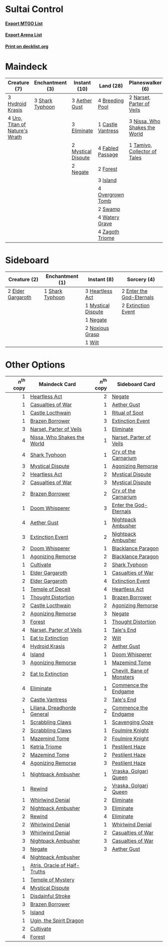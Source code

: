 # Sultai Control

#### [Export MTGO List](../collection/Sultai%20Control/Sultai%20Control.txt)
#### [Export Arena List](../collection/Sultai%20Control/Sultai%20Control_arena.txt)
#### [Print on decklist.org](http://decklist.org/?deckmain=3%09Aether%20Gust%0A4%09Breeding%20Pool%0A1%09Castle%20Vantress%0A3%09Eliminate%0A2%09Extinction%20Event%0A4%09Fabled%20Passage%0A2%09Forest%0A3%09Hydroid%20Krasis%0A3%09Island%0A2%09Mystical%20Dispute%0A2%09Narset,%20Parter%20of%20Veils%0A2%09Negate%0A3%09Nissa,%20Who%20Shakes%20the%20World%0A4%09Overgrown%20Tomb%0A3%09Shark%20Typhoon%0A2%09Swamp%0A1%09Tamiyo,%20Collector%20of%20Tales%0A4%09Thought%20Erasure%0A4%09Uro,%20Titan%20of%20Nature's%20Wrath%0A4%09Watery%20Grave%0A4%09Zagoth%20Triome&deckside=2%09Elder%20Gargaroth%0A2%09Enter%20the%20God-Eternals%0A2%09Extinction%20Event%0A3%09Heartless%20Act%0A1%09Mystical%20Dispute%0A1%09Negate%0A2%09Noxious%20Grasp%0A1%09Shark%20Typhoon%0A1%09Wilt)
# Maindeck

|                                              Creature (7)                                               |                                     Enchantment (3)                                      |                                        Instant (10)                                         |                                         Land (28)                                          |                                            Planeswalker (6)                                            |                                         Sorcery (6)                                         |
|---------------------------------------------------------------------------------------------------------|------------------------------------------------------------------------------------------|---------------------------------------------------------------------------------------------|--------------------------------------------------------------------------------------------|--------------------------------------------------------------------------------------------------------|---------------------------------------------------------------------------------------------|
|3 [Hydroid Krasis](http://gatherer.wizards.com/Pages/Card/Details.aspx?multiverseid=457327)              |3 [Shark Typhoon](http://gatherer.wizards.com/Pages/Card/Details.aspx?multiverseid=479587)|3 [Aether Gust](http://gatherer.wizards.com/Pages/Card/Details.aspx?multiverseid=466796)     |4 [Breeding Pool](http://gatherer.wizards.com/Pages/Card/Details.aspx?multiverseid=97088)   |2 [Narset, Parter of Veils](http://gatherer.wizards.com/Pages/Card/Details.aspx?multiverseid=460988)    |2 [Extinction Event](http://gatherer.wizards.com/Pages/Card/Details.aspx?multiverseid=479608)|
|4 [Uro, Titan of Nature's Wrath](http://gatherer.wizards.com/Pages/Card/Details.aspx?multiverseid=476480)|                                                                                          |3 [Eliminate](http://gatherer.wizards.com/Pages/Card/Details.aspx?multiverseid=485420)       |1 [Castle Vantress](http://gatherer.wizards.com/Pages/Card/Details.aspx?multiverseid=473204)|3 [Nissa, Who Shakes the World](http://gatherer.wizards.com/Pages/Card/Details.aspx?multiverseid=461096)|4 [Thought Erasure](http://gatherer.wizards.com/Pages/Card/Details.aspx?multiverseid=452956) |
|                                                                                                         |                                                                                          |2 [Mystical Dispute](http://gatherer.wizards.com/Pages/Card/Details.aspx?multiverseid=473020)|4 [Fabled Passage](http://gatherer.wizards.com/Pages/Card/Details.aspx?multiverseid=473206) |1 [Tamiyo, Collector of Tales](http://gatherer.wizards.com/Pages/Card/Details.aspx?multiverseid=461147) |                                                                                             |
|                                                                                                         |                                                                                          |2 [Negate](http://gatherer.wizards.com/Pages/Card/Details.aspx?multiverseid=423707)          |2 [Forest](http://gatherer.wizards.com/Pages/Card/Details.aspx?multiverseid=439860)         |                                                                                                        |                                                                                             |
|                                                                                                         |                                                                                          |                                                                                             |3 [Island](http://gatherer.wizards.com/Pages/Card/Details.aspx?multiverseid=439857)         |                                                                                                        |                                                                                             |
|                                                                                                         |                                                                                          |                                                                                             |4 [Overgrown Tomb](http://gatherer.wizards.com/Pages/Card/Details.aspx?multiverseid=405103) |                                                                                                        |                                                                                             |
|                                                                                                         |                                                                                          |                                                                                             |2 [Swamp](http://gatherer.wizards.com/Pages/Card/Details.aspx?multiverseid=439858)          |                                                                                                        |                                                                                             |
|                                                                                                         |                                                                                          |                                                                                             |4 [Watery Grave](http://gatherer.wizards.com/Pages/Card/Details.aspx?multiverseid=405114)   |                                                                                                        |                                                                                             |
|                                                                                                         |                                                                                          |                                                                                             |4 [Zagoth Triome](http://gatherer.wizards.com/Pages/Card/Details.aspx?multiverseid=479779)  |                                                                                                        |                                                                                             |


# Sideboard

|                                        Creature (2)                                        |                                     Enchantment (1)                                      |                                         Instant (8)                                         |                                            Sorcery (4)                                            |
|--------------------------------------------------------------------------------------------|------------------------------------------------------------------------------------------|---------------------------------------------------------------------------------------------|---------------------------------------------------------------------------------------------------|
|2 [Elder Gargaroth](http://gatherer.wizards.com/Pages/Card/Details.aspx?multiverseid=485502)|1 [Shark Typhoon](http://gatherer.wizards.com/Pages/Card/Details.aspx?multiverseid=479587)|3 [Heartless Act](http://gatherer.wizards.com/Pages/Card/Details.aspx?multiverseid=479611)   |2 [Enter the God-Eternals](http://gatherer.wizards.com/Pages/Card/Details.aspx?multiverseid=461123)|
|                                                                                            |                                                                                          |1 [Mystical Dispute](http://gatherer.wizards.com/Pages/Card/Details.aspx?multiverseid=473020)|2 [Extinction Event](http://gatherer.wizards.com/Pages/Card/Details.aspx?multiverseid=479608)      |
|                                                                                            |                                                                                          |1 [Negate](http://gatherer.wizards.com/Pages/Card/Details.aspx?multiverseid=423707)          |                                                                                                   |
|                                                                                            |                                                                                          |2 [Noxious Grasp](http://gatherer.wizards.com/Pages/Card/Details.aspx?multiverseid=466864)   |                                                                                                   |
|                                                                                            |                                                                                          |1 [Wilt](http://gatherer.wizards.com/Pages/Card/Details.aspx?multiverseid=479696)            |                                                                                                   |


# Other Options

|*n*<sup>th</sup> copy|                                             Maindeck Card                                             |*n*<sup>th</sup> copy|                                           Sideboard Card                                           |
|--------------------:|-------------------------------------------------------------------------------------------------------|--------------------:|----------------------------------------------------------------------------------------------------|
|                    1|[Heartless Act](http://gatherer.wizards.com/Pages/Card/Details.aspx?multiverseid=479611)               |                    2|[Negate](http://gatherer.wizards.com/Pages/Card/Details.aspx?multiverseid=423707)                   |
|                    1|[Casualties of War](http://gatherer.wizards.com/Pages/Card/Details.aspx?multiverseid=461114)           |                    1|[Aether Gust](http://gatherer.wizards.com/Pages/Card/Details.aspx?multiverseid=466796)              |
|                    1|[Castle Locthwain](http://gatherer.wizards.com/Pages/Card/Details.aspx?multiverseid=473203)            |                    1|[Ritual of Soot](http://gatherer.wizards.com/Pages/Card/Details.aspx?multiverseid=452834)           |
|                    1|[Brazen Borrower](http://gatherer.wizards.com/Pages/Card/Details.aspx?multiverseid=473001)             |                    3|[Extinction Event](http://gatherer.wizards.com/Pages/Card/Details.aspx?multiverseid=479608)         |
|                    3|[Narset, Parter of Veils](http://gatherer.wizards.com/Pages/Card/Details.aspx?multiverseid=460988)     |                    1|[Eliminate](http://gatherer.wizards.com/Pages/Card/Details.aspx?multiverseid=485420)                |
|                    4|[Nissa, Who Shakes the World](http://gatherer.wizards.com/Pages/Card/Details.aspx?multiverseid=461096) |                    1|[Narset, Parter of Veils](http://gatherer.wizards.com/Pages/Card/Details.aspx?multiverseid=460988)  |
|                    4|[Shark Typhoon](http://gatherer.wizards.com/Pages/Card/Details.aspx?multiverseid=479587)               |                    1|[Cry of the Carnarium](http://gatherer.wizards.com/Pages/Card/Details.aspx?multiverseid=457214)     |
|                    3|[Mystical Dispute](http://gatherer.wizards.com/Pages/Card/Details.aspx?multiverseid=473020)            |                    1|[Agonizing Remorse](http://gatherer.wizards.com/Pages/Card/Details.aspx?multiverseid=476334)        |
|                    2|[Heartless Act](http://gatherer.wizards.com/Pages/Card/Details.aspx?multiverseid=479611)               |                    2|[Mystical Dispute](http://gatherer.wizards.com/Pages/Card/Details.aspx?multiverseid=473020)         |
|                    2|[Casualties of War](http://gatherer.wizards.com/Pages/Card/Details.aspx?multiverseid=461114)           |                    3|[Mystical Dispute](http://gatherer.wizards.com/Pages/Card/Details.aspx?multiverseid=473020)         |
|                    2|[Brazen Borrower](http://gatherer.wizards.com/Pages/Card/Details.aspx?multiverseid=473001)             |                    2|[Cry of the Carnarium](http://gatherer.wizards.com/Pages/Card/Details.aspx?multiverseid=457214)     |
|                    1|[Doom Whisperer](http://gatherer.wizards.com/Pages/Card/Details.aspx?multiverseid=452819)              |                    3|[Enter the God-Eternals](http://gatherer.wizards.com/Pages/Card/Details.aspx?multiverseid=461123)   |
|                    4|[Aether Gust](http://gatherer.wizards.com/Pages/Card/Details.aspx?multiverseid=466796)                 |                    1|[Nightpack Ambusher](http://gatherer.wizards.com/Pages/Card/Details.aspx?multiverseid=466939)       |
|                    3|[Extinction Event](http://gatherer.wizards.com/Pages/Card/Details.aspx?multiverseid=479608)            |                    2|[Nightpack Ambusher](http://gatherer.wizards.com/Pages/Card/Details.aspx?multiverseid=466939)       |
|                    2|[Doom Whisperer](http://gatherer.wizards.com/Pages/Card/Details.aspx?multiverseid=452819)              |                    1|[Blacklance Paragon](http://gatherer.wizards.com/Pages/Card/Details.aspx?multiverseid=473041)       |
|                    1|[Agonizing Remorse](http://gatherer.wizards.com/Pages/Card/Details.aspx?multiverseid=476334)           |                    2|[Blacklance Paragon](http://gatherer.wizards.com/Pages/Card/Details.aspx?multiverseid=473041)       |
|                    1|[Cultivate](http://gatherer.wizards.com/Pages/Card/Details.aspx?multiverseid=442154)                   |                    2|[Shark Typhoon](http://gatherer.wizards.com/Pages/Card/Details.aspx?multiverseid=479587)            |
|                    1|[Elder Gargaroth](http://gatherer.wizards.com/Pages/Card/Details.aspx?multiverseid=485502)             |                    1|[Casualties of War](http://gatherer.wizards.com/Pages/Card/Details.aspx?multiverseid=461114)        |
|                    2|[Elder Gargaroth](http://gatherer.wizards.com/Pages/Card/Details.aspx?multiverseid=485502)             |                    4|[Extinction Event](http://gatherer.wizards.com/Pages/Card/Details.aspx?multiverseid=479608)         |
|                    1|[Temple of Deceit](http://gatherer.wizards.com/Pages/Card/Details.aspx?multiverseid=373734)            |                    4|[Heartless Act](http://gatherer.wizards.com/Pages/Card/Details.aspx?multiverseid=479611)            |
|                    1|[Thought Distortion](http://gatherer.wizards.com/Pages/Card/Details.aspx?multiverseid=466871)          |                    1|[Brazen Borrower](http://gatherer.wizards.com/Pages/Card/Details.aspx?multiverseid=473001)          |
|                    2|[Castle Locthwain](http://gatherer.wizards.com/Pages/Card/Details.aspx?multiverseid=473203)            |                    2|[Agonizing Remorse](http://gatherer.wizards.com/Pages/Card/Details.aspx?multiverseid=476334)        |
|                    2|[Agonizing Remorse](http://gatherer.wizards.com/Pages/Card/Details.aspx?multiverseid=476334)           |                    3|[Negate](http://gatherer.wizards.com/Pages/Card/Details.aspx?multiverseid=423707)                   |
|                    3|[Forest](http://gatherer.wizards.com/Pages/Card/Details.aspx?multiverseid=439860)                      |                    1|[Thought Distortion](http://gatherer.wizards.com/Pages/Card/Details.aspx?multiverseid=466871)       |
|                    4|[Narset, Parter of Veils](http://gatherer.wizards.com/Pages/Card/Details.aspx?multiverseid=460988)     |                    1|[Tale's End](http://gatherer.wizards.com/Pages/Card/Details.aspx?multiverseid=466831)               |
|                    1|[Eat to Extinction](http://gatherer.wizards.com/Pages/Card/Details.aspx?multiverseid=476341)           |                    2|[Wilt](http://gatherer.wizards.com/Pages/Card/Details.aspx?multiverseid=479696)                     |
|                    4|[Hydroid Krasis](http://gatherer.wizards.com/Pages/Card/Details.aspx?multiverseid=457327)              |                    2|[Aether Gust](http://gatherer.wizards.com/Pages/Card/Details.aspx?multiverseid=466796)              |
|                    4|[Island](http://gatherer.wizards.com/Pages/Card/Details.aspx?multiverseid=439857)                      |                    1|[Doom Whisperer](http://gatherer.wizards.com/Pages/Card/Details.aspx?multiverseid=452819)           |
|                    3|[Agonizing Remorse](http://gatherer.wizards.com/Pages/Card/Details.aspx?multiverseid=476334)           |                    1|[Mazemind Tome](http://gatherer.wizards.com/Pages/Card/Details.aspx?multiverseid=485555)            |
|                    2|[Eat to Extinction](http://gatherer.wizards.com/Pages/Card/Details.aspx?multiverseid=476341)           |                    1|[Chevill, Bane of Monsters](http://gatherer.wizards.com/Pages/Card/Details.aspx?multiverseid=479701)|
|                    4|[Eliminate](http://gatherer.wizards.com/Pages/Card/Details.aspx?multiverseid=485420)                   |                    1|[Commence the Endgame](http://gatherer.wizards.com/Pages/Card/Details.aspx?multiverseid=460972)     |
|                    2|[Castle Vantress](http://gatherer.wizards.com/Pages/Card/Details.aspx?multiverseid=473204)             |                    2|[Tale's End](http://gatherer.wizards.com/Pages/Card/Details.aspx?multiverseid=466831)               |
|                    1|[Liliana, Dreadhorde General](http://gatherer.wizards.com/Pages/Card/Details.aspx?multiverseid=461024) |                    2|[Commence the Endgame](http://gatherer.wizards.com/Pages/Card/Details.aspx?multiverseid=460972)     |
|                    1|[Scrabbling Claws](http://gatherer.wizards.com/Pages/Card/Details.aspx?multiverseid=451173)            |                    1|[Scavenging Ooze](http://gatherer.wizards.com/Pages/Card/Details.aspx?multiverseid=420783)          |
|                    2|[Scrabbling Claws](http://gatherer.wizards.com/Pages/Card/Details.aspx?multiverseid=451173)            |                    1|[Foulmire Knight](http://gatherer.wizards.com/Pages/Card/Details.aspx?multiverseid=473052)          |
|                    1|[Mazemind Tome](http://gatherer.wizards.com/Pages/Card/Details.aspx?multiverseid=485555)               |                    2|[Foulmire Knight](http://gatherer.wizards.com/Pages/Card/Details.aspx?multiverseid=473052)          |
|                    1|[Ketria Triome](http://gatherer.wizards.com/Pages/Card/Details.aspx?multiverseid=479770)               |                    1|[Pestilent Haze](http://gatherer.wizards.com/Pages/Card/Details.aspx?multiverseid=485441)           |
|                    2|[Mazemind Tome](http://gatherer.wizards.com/Pages/Card/Details.aspx?multiverseid=485555)               |                    2|[Pestilent Haze](http://gatherer.wizards.com/Pages/Card/Details.aspx?multiverseid=485441)           |
|                    4|[Agonizing Remorse](http://gatherer.wizards.com/Pages/Card/Details.aspx?multiverseid=476334)           |                    3|[Pestilent Haze](http://gatherer.wizards.com/Pages/Card/Details.aspx?multiverseid=485441)           |
|                    1|[Nightpack Ambusher](http://gatherer.wizards.com/Pages/Card/Details.aspx?multiverseid=466939)          |                    1|[Vraska, Golgari Queen](http://gatherer.wizards.com/Pages/Card/Details.aspx?multiverseid=452963)    |
|                    1|[Rewind](http://gatherer.wizards.com/Pages/Card/Details.aspx?multiverseid=45264)                       |                    2|[Vraska, Golgari Queen](http://gatherer.wizards.com/Pages/Card/Details.aspx?multiverseid=452963)    |
|                    1|[Whirlwind Denial](http://gatherer.wizards.com/Pages/Card/Details.aspx?multiverseid=476332)            |                    2|[Eliminate](http://gatherer.wizards.com/Pages/Card/Details.aspx?multiverseid=485420)                |
|                    2|[Nightpack Ambusher](http://gatherer.wizards.com/Pages/Card/Details.aspx?multiverseid=466939)          |                    3|[Eliminate](http://gatherer.wizards.com/Pages/Card/Details.aspx?multiverseid=485420)                |
|                    2|[Rewind](http://gatherer.wizards.com/Pages/Card/Details.aspx?multiverseid=45264)                       |                    4|[Eliminate](http://gatherer.wizards.com/Pages/Card/Details.aspx?multiverseid=485420)                |
|                    2|[Whirlwind Denial](http://gatherer.wizards.com/Pages/Card/Details.aspx?multiverseid=476332)            |                    1|[Whirlwind Denial](http://gatherer.wizards.com/Pages/Card/Details.aspx?multiverseid=476332)         |
|                    3|[Whirlwind Denial](http://gatherer.wizards.com/Pages/Card/Details.aspx?multiverseid=476332)            |                    2|[Casualties of War](http://gatherer.wizards.com/Pages/Card/Details.aspx?multiverseid=461114)        |
|                    3|[Nightpack Ambusher](http://gatherer.wizards.com/Pages/Card/Details.aspx?multiverseid=466939)          |                    3|[Casualties of War](http://gatherer.wizards.com/Pages/Card/Details.aspx?multiverseid=461114)        |
|                    3|[Negate](http://gatherer.wizards.com/Pages/Card/Details.aspx?multiverseid=423707)                      |                    3|[Aether Gust](http://gatherer.wizards.com/Pages/Card/Details.aspx?multiverseid=466796)              |
|                    4|[Nightpack Ambusher](http://gatherer.wizards.com/Pages/Card/Details.aspx?multiverseid=466939)          |                     |                                                                                                    |
|                    1|[Atris, Oracle of Half-Truths](http://gatherer.wizards.com/Pages/Card/Details.aspx?multiverseid=476460)|                     |                                                                                                    |
|                    1|[Temple of Mystery](http://gatherer.wizards.com/Pages/Card/Details.aspx?multiverseid=373571)           |                     |                                                                                                    |
|                    4|[Mystical Dispute](http://gatherer.wizards.com/Pages/Card/Details.aspx?multiverseid=473020)            |                     |                                                                                                    |
|                    1|[Disdainful Stroke](http://gatherer.wizards.com/Pages/Card/Details.aspx?multiverseid=420705)           |                     |                                                                                                    |
|                    3|[Brazen Borrower](http://gatherer.wizards.com/Pages/Card/Details.aspx?multiverseid=473001)             |                     |                                                                                                    |
|                    5|[Island](http://gatherer.wizards.com/Pages/Card/Details.aspx?multiverseid=439857)                      |                     |                                                                                                    |
|                    1|[Ugin, the Spirit Dragon](http://gatherer.wizards.com/Pages/Card/Details.aspx?multiverseid=391948)     |                     |                                                                                                    |
|                    2|[Cultivate](http://gatherer.wizards.com/Pages/Card/Details.aspx?multiverseid=442154)                   |                     |                                                                                                    |
|                    4|[Forest](http://gatherer.wizards.com/Pages/Card/Details.aspx?multiverseid=439860)                      |                     |                                                                                                    |


